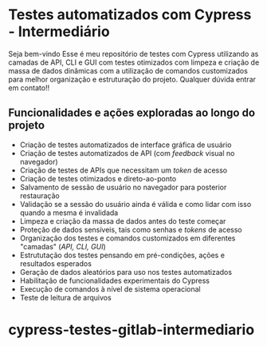 # Testes automatizados com Cypress - Intermediário
Seja bem-vindo
Esse é meu repositório de testes com Cypress utilizando as camadas de API, CLI e GUI com testes otimizados com limpeza e criação de massa de dados dinâmicas com a utilização de comandos customizados para melhor organização e estruturação do projeto.
Qualquer dúvida entrar em contato!!

## Funcionalidades e ações exploradas ao longo do projeto

- Criação de testes automatizados de interface gráfica de usuário
- Criação de testes automatizados de API (com _feedback_ visual no navegador)
- Criação de testes de APIs que necessitam um _token_ de acesso
- Criação de testes otimizados e direto-ao-ponto
- Salvamento de sessão de usuário no navegador para posterior restauração
- Validação se a sessão do usuário ainda é válida e como lidar com isso quando a mesma é invalidada
- Limpeza e criação da massa de dados antes do teste começar
- Proteção de dados sensíveis, tais como senhas e _tokens_ de acesso
- Organização dos testes e comandos customizados em diferentes "camadas" (_API, CLI, GUI_)
- Estrututação dos testes pensando em pré-condições, ações e resultados esperados
- Geração de dados aleatórios para uso nos testes automatizados
- Habilitação de funcionalidades experimentais do Cypress
- Execução de comandos à nível de sistema operacional
- Teste de leitura de arquivos

# cypress-testes-gitlab-intermediario
